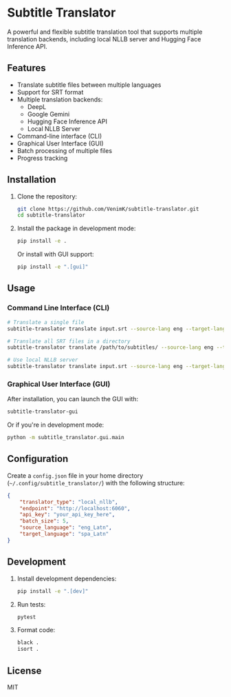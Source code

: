 # Subtitle Translator

A powerful and flexible subtitle translation tool that supports multiple translation backends, including local NLLB server and Hugging Face Inference API.

## Features

- Translate subtitle files between multiple languages
- Support for SRT format
- Multiple translation backends:
  - DeepL
  - Google Gemini
  - Hugging Face Inference API
  - Local NLLB Server
- Command-line interface (CLI)
- Graphical User Interface (GUI)
- Batch processing of multiple files
- Progress tracking

## Installation

1. Clone the repository:
   ```bash
   git clone https://github.com/VenimK/subtitle-translator.git
   cd subtitle-translator
   ```

2. Install the package in development mode:
   ```bash
   pip install -e .
   ```

   Or install with GUI support:
   ```bash
   pip install -e ".[gui]"
   ```

## Usage

### Command Line Interface (CLI)

```bash
# Translate a single file
subtitle-translator translate input.srt --source-lang eng --target-lang spa

# Translate all SRT files in a directory
subtitle-translator translate /path/to/subtitles/ --source-lang eng --target-lang spa --output-dir /output/path/

# Use local NLLB server
subtitle-translator translate input.srt --source-lang eng --target-lang spa --backend local_nllb --endpoint http://localhost:6060
```

### Graphical User Interface (GUI)

After installation, you can launch the GUI with:

```bash
subtitle-translator-gui
```

Or if you're in development mode:
```bash
python -m subtitle_translator.gui.main
```

## Configuration

Create a `config.json` file in your home directory (`~/.config/subtitle_translator/`) with the following structure:

```json
{
    "translator_type": "local_nllb",
    "endpoint": "http://localhost:6060",
    "api_key": "your_api_key_here",
    "batch_size": 5,
    "source_language": "eng_Latn",
    "target_language": "spa_Latn"
}
```

## Development

1. Install development dependencies:
   ```bash
   pip install -e ".[dev]"
   ```

2. Run tests:
   ```bash
   pytest
   ```

3. Format code:
   ```bash
   black .
   isort .
   ```

## License

MIT
